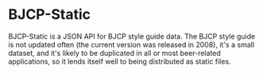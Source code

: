 BJCP-Static
===========

BJCP-Static is a JSON API for BJCP style guide data.  The BJCP style guide is not updated often (the current version was released in 2008), it's a small dataset, and it's likely to be duplicated in all or most beer-related applications, so it lends itself well to being distributed as static files. 
